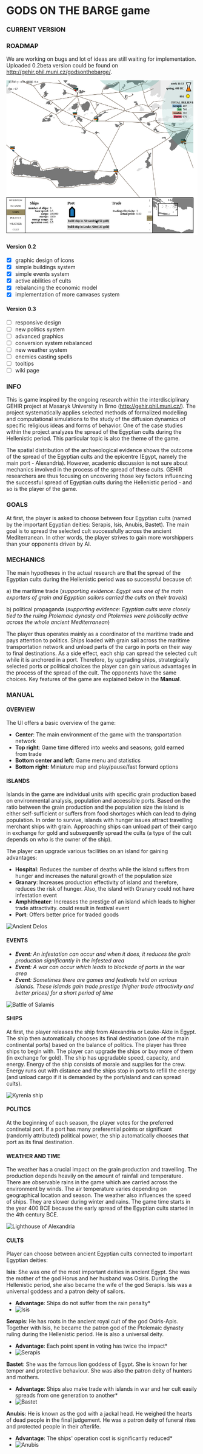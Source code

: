 # GODS ON THE BARGE game

### CURRENT VERSION

### ROADMAP

We are working on bugs and lot of ideas are still waiting for implementation.
Uploaded 0.2beta version could be found on http://gehir.phil.muni.cz/godsonthebarge/.

![Game screen](src/imgs/screen1.png)

#### Version 0.2

- [x] graphic design of icons
- [x] simple buildings system
- [x] simple events system
- [x] active abilities of cults
- [x] rebalancing the economic model
- [x] implementation of more canvases system

#### Version 0.3

- [ ] responsive design
- [ ] new politics system
- [ ] advanced graphics
- [ ] conversion system rebalanced
- [ ] new weather system
- [ ] enemies casting spells
- [ ] tooltips
- [ ] wiki page

### INFO

This is game inspired by the ongoing research within the interdisciplinary GEHIR project at Masaryk University in Brno (http://gehir.phil.muni.cz/). The project systematically applies selected methods of formalized modelling and computational simulations to the study of the diffusion dynamics of specific religious ideas and forms of behavior. One of the case studies within the project analyzes the spread of the Egyptian cults during the Hellenistic period. This particular topic is also the theme of the game.

The spatial distribution of the archaeological evidence shows the outcome of the spread of the Egyptian cults and the epicentre (Egypt, namely the main port - Alexandria). However, academic discussion is not sure about mechanics involved in the process of the spread of these cults. GEHIR researchers are thus focusing on uncovering those key factors influencing the successful spread of Egyptian cults during the Hellenistic period - and so is the player of the game.

### GOALS

At first, the player is asked to choose between four Egyptian cults (named by the important Egyptian deities: Serapis, Isis, Anubis, Bastet). The main goal is to spread the selected cult successfully across the ancient Mediterranean. In other words, the player strives to gain more worshippers than your opponents driven by AI.

### MECHANICS

The main hypotheses in the actual research are that the spread of the Egyptian cults during the Hellenistic period was so successful because of:

a) the maritime trade (_supporting evidence: Egypt was one of the main exporters of grain and Egyptian sailors carried the cults on their travels_)

b) political propaganda (_supporting evidence: Egyptian cults were closely tied to the ruling Ptolemaic dynasty and Ptolemies were politically active across the whole ancient Mediterranean_)

The player thus operates mainly as a coordinator of the maritime trade and pays attention to politics. Ships loaded with grain sail across the maritime transportation network and unload parts of the cargo in ports on their way to final destinations. As a side effect, each ship can spread the selected cult while it is anchored in a port. Therefore, by upgrading ships, strategically selected ports or political choices the player can gain various advantages in the process of the spread of the cult. The opponents have the same choices. Key features of the game are explained below in the **Manual**.

### MANUAL

#### OVERVIEW

The UI offers a basic overview of the game:

- **Center**: The main environment of the game with the transportation network
- **Top right**: Game time differed into weeks and seasons; gold earned from trade
- **Bottom center and left**: Game menu and statistics
- **Bottom right**: Miniature map and play/pause/fast forward options

#### ISLANDS

Islands in the game are individual units with specific grain production based on environmental analysis, population and accessible ports. Based on the ratio between the grain production and the population size the island is either self-sufficient or suffers from food shortages which can lead to dying population. In order to survive, islands with hunger issues attract travelling merchant ships with grain. Approaching ships can unload part of their cargo in exchange for gold and subsequently spread the cults (a type of the cult depends on who is the owner of the ship).

The player can upgrade various facilities on an island for gaining advantages:

- **Hospital**: Reduces the number of deaths while the island suffers from hunger and increases the natural growth of the population size
- **Granary**: Increases production effectivity of island and therefore, reduces the risk of hunger. Also, the island with Granary could not have infestation event
- **Amphitheater**: Increases the prestige of an island which leads to higher trade attractivity. could result in festival event
- **Port**: Offers better price for traded goods

![Ancient Delos](http://40.media.tumblr.com/tumblr_mdo2ooj7cH1rgfuxjo1_540.jpg)

#### EVENTS

- _**Event**: An infestation can occur and when it does, it reduces the grain production significantly in the infested area_
- _**Event**: A war can occur which leads to blockade of ports in the war area_
- _**Event**: Sometimes there are games and festivals held on various islands. These islands gain trade prestige (higher trade attractivity and better prices) for a short period of time_

![Battle of Salamis](http://cimsec.org/wp-content/uploads/2014/09/Battle-of-Salamis-Banner.jpg)

#### SHIPS

At first, the player releases the ship from Alexandria or Leuke-Akte in Egypt. The ship then automatically chooses its final destination (one of the main continental ports) based on the balance of politics. The player has three ships to begin with. The player can upgrade the ships or buy more of them (in exchange for gold). The ship has upgradable speed, capacity, and energy. Energy of the ship consists of morale and supplies for the crew. Energy runs out with distance and the ships stop in ports to refill the energy (and unload cargo if it is demanded by the port/island and can spread cults).

![Kyrenia ship](http://3.bp.blogspot.com/-tXNpIUwTdiA/T6pyi_JWiFI/AAAAAAAAYNI/RJGzp5PjwH8/s1600/Cyprus-Kyrenia_02.jpg)

#### POLITICS

At the beginning of each season, the player votes for the preferred continetal port. If a port has many preferential points or significant (randomly attributed) political power, the ship automatically chooses that port as its final destination.

#### WEATHER AND TIME

The weather has a crucial impact on the grain production and travelling. The production depends heavily on the amount of rainfall and temperature. There are observable rains in the game which are carried across the environment by winds. The air temperature varies depending on geographical location and season. The weather also influences the speed of ships. They are slower during winter and rains. The game time starts in the year 400 BCE because the early spread of the Egyptian cults started in the 4th century BCE.

![Lighthouse of Alexandria](https://cdn.britannica.com/07/172307-050-4D3BA855/Pharos-Alexandria.jpg)

#### CULTS

Player can choose between ancient Egyptian cults connected to important Egyptian deities:

**Isis**: She was one of the most important deities in ancient Egypt. She was the mother of the god Horus and her husband was Osiris. During the Hellenistic period, she also became the wife of the god Serapis. Isis was a universal goddess and a patron deity of sailors.

 - __Advantage__: Ships do not suffer from the rain penalty*
 - ![Isis](http://i476.photobucket.com/albums/rr122/leopard38ja/gods%20and%20goddesses/isis5-1.jpg)

**Serapis**: He has roots in the ancient royal cult of the god Osiris-Apis. Together with Isis, he became the patron god of the Ptolemaic dynasty ruling during the Hellenistic period. He is also a universal deity.

 - __Advantage__: Each point spent in voting has twice the impact*
 - ![Serapis](http://www.colorado.edu/classics/clas1061/Graphics/Serapis.jpg)

**Bastet**: She was the famous lion goddess of Egypt. She is known for her temper and protective behaviour. She was also the patron deity of hunters and mothers.

 - __Advantage__: Ships also make trade with islands in war and her cult easily spreads from one generation to another*
 - ![Bastet](http://www.thefakebusters.com/statues/photos%20statues/real%20statue%2014c.jpg)

**Anubis**: He is known as the god with a jackal head. He weighed the hearts of dead people in the final judgement. He was a patron deity of funeral rites and protected people in their afterlife.

 - __Advantage__: The ships' operation cost is significantly reduced*
 - ![Anubis](http://www.timetrips.co.uk/god-anubis4.jpg)
